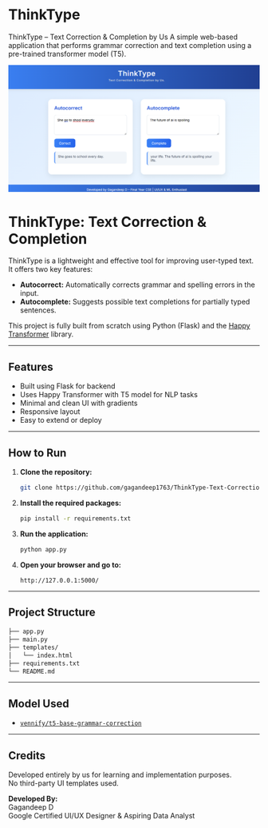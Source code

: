 # ThinkType
ThinkType – Text Correction & Completion by Us
A simple web-based application that performs grammar correction and text completion using a pre-trained transformer model (T5).

![ThinkType Screenshot](https://github.com/gagandeep1763/ThinkType-Text-Correction-Completion-by-Us/blob/main/image.png?raw=true)

# ThinkType: Text Correction & Completion

ThinkType is a lightweight and effective tool for improving user-typed text.  
It offers two key features:

- **Autocorrect:** Automatically corrects grammar and spelling errors in the input.
- **Autocomplete:** Suggests possible text completions for partially typed sentences.

This project is fully built from scratch using Python (Flask) and the [Happy Transformer](https://github.com/EricFillion/happy-transformer) library.

---

## Features

- Built using Flask for backend
- Uses Happy Transformer with T5 model for NLP tasks
- Minimal and clean UI with gradients
- Responsive layout
- Easy to extend or deploy

---

## How to Run

1. **Clone the repository:**
    ```bash
    git clone https://github.com/gagandeep1763/ThinkType-Text-Correction-Completion-by-Us
    ```

2. **Install the required packages:**
    ```bash
    pip install -r requirements.txt
    ```

3. **Run the application:**
    ```bash
    python app.py
    ```

4. **Open your browser and go to:**
    ```
    http://127.0.0.1:5000/
    ```

---

## Project Structure

```
├── app.py
├── main.py
├── templates/
│   └── index.html
├── requirements.txt
└── README.md
```

---

## Model Used

- [`vennify/t5-base-grammar-correction`](https://huggingface.co/vennify/t5-base-grammar-correction)

---

## Credits

Developed entirely by us for learning and implementation purposes.  
No third-party UI templates used.

**Developed By:**  
Gagandeep D  
Google Certified UI/UX Designer  & 
Aspiring Data Analyst
